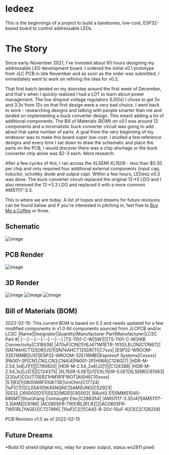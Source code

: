 # ledeez
This is the beginnings of a project to build a barebones, low-cost, ESP32-based board to control addressable LEDs.


# The Story
Since early-November 2021, I've invested about 60 hours designing my addressable LED development board. I ordered the initial v0.1 prototype from JLC PCB in late November and as soon as the order was submitted, I immediately went to work on refining the idea for v0.2.

That first batch landed on my doorstep around the first week of December, and that's when I quickly realized I had a LOT to learn about power management. The low dropout voltage regulators (LDOs) I chose to get 5v and 3.3v from 12v on that first design were a very bad choice. I went back to work - researching designs and talking with people smarter than me and landed on implementing a buck converter design. This meant adding a lot of additional components. The Bill of Materials (BOM) on v0.1 was around 12 components and a minimalistic buck converter circuit was going to add about that same number of parts. A goal from the very beginning of my endeavor was to make this board super low-cost. I studied a few reference designs and every time I sat down to draw the schematic and place the parts on the PCB, I would discover there was a chip shortage or the buck converter chip alone was $2-3 each. More research.

After a few cycles of this, I ran across the XLSEMI XL1509 - less than $0.30 per chip and only required four additional external components (input cap, inductor, schottky diode and output cap). Within a few hours, LEDeez v0.3 was done. The buck converter circuit replaced the original 12->5 LDO and I also removed the 12->3.3 LDO and replaced it with a more common AMS1117-3.3.

This is where we are today. A list of hopes and dreams for future revisions can be found below and if you're interested in pitching in, feel free to [Buy Me a Coffee](https://www.buymeacoffee.com/wantmoore) or three.

## Schematic
![image](https://user-images.githubusercontent.com/1414156/154154673-4e9ffe78-b425-4473-8976-f4717318814b.png)

## PCB Render
![image](https://user-images.githubusercontent.com/1414156/154154617-0f76bc32-188b-4f18-8ca2-39bf6148648d.png)

## 3D Render
![image](https://user-images.githubusercontent.com/1414156/154155044-f247e468-d465-41a6-b2f2-7e03ecc58163.png)
![image](https://user-images.githubusercontent.com/1414156/154155419-26697523-6a3b-43e9-8fdc-1388fd92de59.png)
![image](https://user-images.githubusercontent.com/1414156/154155287-8e6ef53e-0229-49d3-972a-1e6fe4199184.png)

## Bill of Materials (BOM)
2022-02-15: This current BOM is based on 0.3 and needs updated for a few modified components in v1.0
All components sourced from JLCPCB and/or LCSC
|Name|Designator|Quantity|Manufacturer Part|Manufacturer|LCSC Part #|
|:--|:--|:--|:--|:--|:--|
|TS-1101-C-W|SW1|1|TS-1101-C-W|XKB Connectivity|C318938|
|470uF|CIN|1|VEJ471M1ETR-1010|LELON|C176672|
|SN74AHCT125DR|U5|1|SN74AHCT125DR|TI|C7xxx|
|ESP32-WROOM-32E(16MB)|U3|1|ESP32-WROOM-32E(16MB)|Espressif Systems|Cxxxxx|
|PA001-2P|CN1,CN2,CN3,CN4|4|PA001-2P|HIWA|C128027|
|HDR-M-2.54_1x8|J1|1|||C190820|
|HDR-M-2.54_2x6|J2|1|||C124388|
|HDR-M-2.54_1x2|J3|1|||C124375|
|XL1509-5.0E1|U1|1|XL1509-5.0E1|XLSEMI|C61063|
|220uF|COUT|1|ERZ1HM181F16OT|AISHI|C10xxxx|
|5.1|R3|1|0805W8F510KT5E|UniOhm|C17724|
|1uF|C1|1|CL05A105KA5NQNC|SAMSUNG|C52923|
|SS32_C65002|D1|1|SS32|MDD|C65002|
|68uH|L1|1|SMMS1040-680MT|ShunXiang Connaught Elec|C286354|
|AMS1117-3.3|U4|1|AMS1117-3.3|AMS|C6186|
|AC0805FR-7W51RL|R1,R2|2|AC0805FR-7W51RL|YAGEO|C727996|
|10uF|C2|1|CA45-B-25V-10uF-K|CEC|C128259|

PCB Revision v1.0 as of 2022-02-15

## Future Dreams
*Build IO shield (digital mic, relay for power output, status ws2811 pixel)
